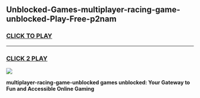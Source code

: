 
## Unblocked-Games-multiplayer-racing-game-unblocked-Play-Free-p2nam
<h3>
<a href="https://premium76.site?title=multiplayer-racing-game-unblocked&ref=18A1">CLICK TO PLAY</a></h3>
<hr>

<h3>
<a href="https://premium76.site?title=multiplayer-racing-game-unblocked&ref=18A1">CLICK 2 PLAY</a>
  
</h3>

<a href="https://premium76.site?title=multiplayer-racing-game-unblocked&ref=18A1"><img src="https://clearcache.store/games.png"></a>


**multiplayer-racing-game-unblocked games unblocked: Your Gateway to Fun and Accessible Online Gaming**
